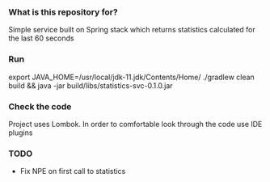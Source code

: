 ### What is this repository for? ###
Simple service built on Spring stack which returns statistics calculated for the last 60 seconds

### Run ###
export JAVA_HOME=/usr/local/jdk-11.jdk/Contents/Home/
./gradlew clean build && java -jar build/libs/statistics-svc-0.1.0.jar

### Check the code ###

Project uses Lombok.
In order to comfortable look through the code use IDE plugins  

### TODO ###
- Fix NPE on first call to statistics 

